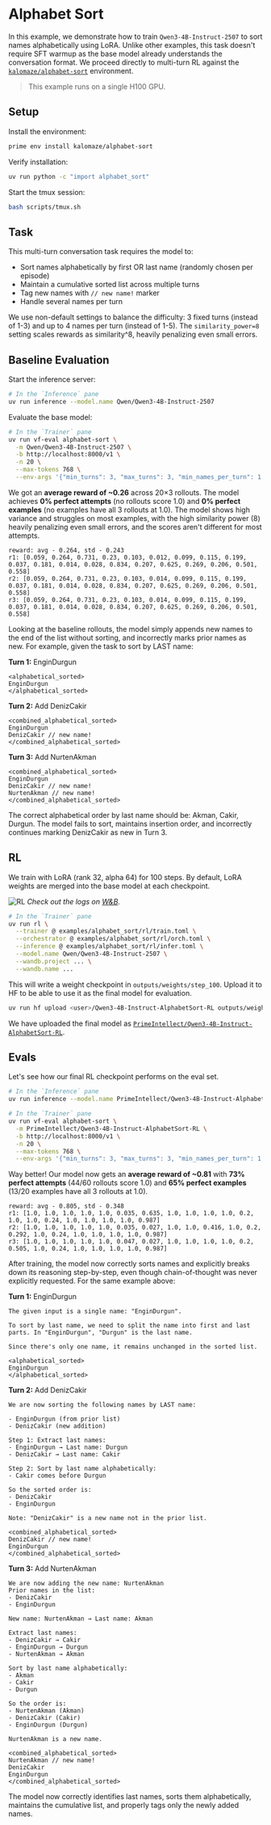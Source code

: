 # Alphabet Sort

In this example, we demonstrate how to train `Qwen3-4B-Instruct-2507` to sort names alphabetically using LoRA. Unlike other examples, this task doesn't require SFT warmup as the base model already understands the conversation format. We proceed directly to multi-turn RL against the [`kalomaze/alphabet-sort`](https://app.primeintellect.ai/dashboard/environments/kalomaze/alphabet-sort) environment.

> This example runs on a single H100 GPU.

## Setup

Install the environment:
```bash
prime env install kalomaze/alphabet-sort
```

Verify installation:
```bash
uv run python -c "import alphabet_sort"
```

Start the tmux session:
```bash
bash scripts/tmux.sh
```

## Task

This multi-turn conversation task requires the model to:
- Sort names alphabetically by first OR last name (randomly chosen per episode)
- Maintain a cumulative sorted list across multiple turns
- Tag new names with `// new name!` marker
- Handle several names per turn

We use non-default settings to balance the difficulty: 3 fixed turns (instead of 1-3) and up to 4 names per turn (instead of 1-5). The `similarity_power=8` setting scales rewards as similarity^8, heavily penalizing even small errors.

## Baseline Evaluation

Start the inference server:
```bash
# In the `Inference` pane
uv run inference --model.name Qwen/Qwen3-4B-Instruct-2507
```

Evaluate the base model:
```bash
# In the `Trainer` pane
uv run vf-eval alphabet-sort \
  -m Qwen/Qwen3-4B-Instruct-2507 \
  -b http://localhost:8000/v1 \
  -n 20 \
  --max-tokens 768 \
  --env-args '{"min_turns": 3, "max_turns": 3, "min_names_per_turn": 1, "max_names_per_turn": 4, "similarity_power": 8, "power_per_turn": false}'
```

We got an **average reward of ~0.26** across 20×3 rollouts. The model achieves **0% perfect attempts** (no rollouts score 1.0) and **0% perfect examples** (no examples have all 3 rollouts at 1.0). The model shows high variance and struggles on most examples, with the high similarity power (8) heavily penalizing even small errors, and the scores aren't different for most attempts.
```
reward: avg - 0.264, std - 0.243
r1: [0.059, 0.264, 0.731, 0.23, 0.103, 0.012, 0.099, 0.115, 0.199, 0.037, 0.181, 0.014, 0.028, 0.834, 0.207, 0.625, 0.269, 0.206, 0.501, 0.558]
r2: [0.059, 0.264, 0.731, 0.23, 0.103, 0.014, 0.099, 0.115, 0.199, 0.037, 0.181, 0.014, 0.028, 0.834, 0.207, 0.625, 0.269, 0.206, 0.501, 0.558]
r3: [0.059, 0.264, 0.731, 0.23, 0.103, 0.014, 0.099, 0.115, 0.199, 0.037, 0.181, 0.014, 0.028, 0.834, 0.207, 0.625, 0.269, 0.206, 0.501, 0.558]
```

Looking at the baseline rollouts, the model simply appends new names to the end of the list without sorting, and incorrectly marks prior names as new. For example, given the task to sort by LAST name:

**Turn 1:** EnginDurgun
```
<alphabetical_sorted>
EnginDurgun
</alphabetical_sorted>
```

**Turn 2:** Add DenizCakir
```
<combined_alphabetical_sorted>
EnginDurgun
DenizCakir // new name!
</combined_alphabetical_sorted>
```

**Turn 3:** Add NurtenAkman
```
<combined_alphabetical_sorted>
EnginDurgun
DenizCakir // new name!
NurtenAkman // new name!
</combined_alphabetical_sorted>
```

The correct alphabetical order by last name should be: Akman, Cakir, Durgun. The model fails to sort, maintains insertion order, and incorrectly continues marking DenizCakir as new in Turn 3.

## RL

We train with LoRA (rank 32, alpha 64) for 100 steps. By default, LoRA weights are merged into the base model at each checkpoint.

![RL](rl/wandb.png)
*Check out the logs on [W&B](https://wandb.ai/primeintellect/alphabet-sort-4b-lora/workspace?nw=nwuserandrewpi).*
```bash
# In the `Trainer` pane
uv run rl \
  --trainer @ examples/alphabet_sort/rl/train.toml \
  --orchestrator @ examples/alphabet_sort/rl/orch.toml \
  --inference @ examples/alphabet_sort/rl/infer.toml \
  --model.name Qwen/Qwen3-4B-Instruct-2507 \
  --wandb.project ... \
  --wandb.name ...
```

This will write a weight checkpoint in `outputs/weights/step_100`. Upload it to HF to be able to use it as the final model for evaluation.
```bash
uv run hf upload <user>/Qwen3-4B-Instruct-AlphabetSort-RL outputs/weights/step_100
```

We have uploaded the final model as [`PrimeIntellect/Qwen3-4B-Instruct-AlphabetSort-RL`](https://huggingface.co/PrimeIntellect/Qwen3-4B-Instruct-AlphabetSort-RL).

## Evals

Let's see how our final RL checkpoint performs on the eval set.
```bash
# In the `Inference` pane
uv run inference --model.name PrimeIntellect/Qwen3-4B-Instruct-AlphabetSort-RL
```
```bash
# In the `Trainer` pane
uv run vf-eval alphabet-sort \
  -m PrimeIntellect/Qwen3-4B-Instruct-AlphabetSort-RL \
  -b http://localhost:8000/v1 \
  -n 20 \
  --max-tokens 768 \
  --env-args '{"min_turns": 3, "max_turns": 3, "min_names_per_turn": 1, "max_names_per_turn": 4, "similarity_power": 8, "power_per_turn": false}'
```

Way better! Our model now gets an **average reward of ~0.81** with **73% perfect attempts** (44/60 rollouts score 1.0) and **65% perfect examples** (13/20 examples have all 3 rollouts at 1.0).
```
reward: avg - 0.805, std - 0.348
r1: [1.0, 1.0, 1.0, 1.0, 1.0, 0.035, 0.635, 1.0, 1.0, 1.0, 1.0, 0.2, 1.0, 1.0, 0.24, 1.0, 1.0, 1.0, 1.0, 0.987]
r2: [1.0, 1.0, 1.0, 1.0, 1.0, 0.035, 0.027, 1.0, 1.0, 0.416, 1.0, 0.2, 0.292, 1.0, 0.24, 1.0, 1.0, 1.0, 1.0, 0.987]
r3: [1.0, 1.0, 1.0, 1.0, 1.0, 0.047, 0.027, 1.0, 1.0, 1.0, 1.0, 0.2, 0.505, 1.0, 0.24, 1.0, 1.0, 1.0, 1.0, 0.987]
```

After training, the model now correctly sorts names and explicitly breaks down its reasoning step-by-step, even though chain-of-thought was never explicitly requested. For the same example above:

**Turn 1:** EnginDurgun
```
The given input is a single name: "EnginDurgun".

To sort by last name, we need to split the name into first and last parts. In "EnginDurgun", "Durgun" is the last name.

Since there's only one name, it remains unchanged in the sorted list.

<alphabetical_sorted>
EnginDurgun
</alphabetical_sorted>
```

**Turn 2:** Add DenizCakir
```
We are now sorting the following names by LAST name:

- EnginDurgun (from prior list)
- DenizCakir (new addition)

Step 1: Extract last names:
- EnginDurgun → Last name: Durgun
- DenizCakir → Last name: Cakir

Step 2: Sort by last name alphabetically:
- Cakir comes before Durgun

So the sorted order is:
- DenizCakir
- EnginDurgun

Note: "DenizCakir" is a new name not in the prior list.

<combined_alphabetical_sorted>
DenizCakir // new name!
EnginDurgun
</combined_alphabetical_sorted>
```

**Turn 3:** Add NurtenAkman
```
We are now adding the new name: NurtenAkman
Prior names in the list:
- DenizCakir
- EnginDurgun

New name: NurtenAkman → Last name: Akman

Extract last names:
- DenizCakir → Cakir
- EnginDurgun → Durgun
- NurtenAkman → Akman

Sort by last name alphabetically:
- Akman
- Cakir
- Durgun

So the order is:
- NurtenAkman (Akman)
- DenizCakir (Cakir)
- EnginDurgun (Durgun)

NurtenAkman is a new name.

<combined_alphabetical_sorted>
NurtenAkman // new name!
DenizCakir
EnginDurgun
</combined_alphabetical_sorted>
```

The model now correctly identifies last names, sorts them alphabetically, maintains the cumulative list, and properly tags only the newly added names.
